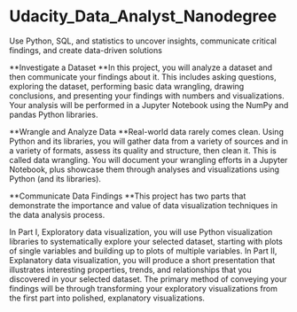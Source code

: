# Udacity_Data_Analyst_Nanodegree
Use Python, SQL, and statistics to uncover insights, communicate critical findings, and create data-driven solutions

**Investigate a Dataset
**In this project, you will analyze a dataset and then communicate your findings about it. This includes asking questions, exploring the dataset, performing basic data wrangling, drawing conclusions, and presenting your findings with numbers and visualizations. Your analysis will be performed in a Jupyter Notebook using the NumPy and pandas Python libraries.

**Wrangle and Analyze Data
**Real-world data rarely comes clean. Using Python and its libraries, you will gather data from a variety of sources and in a variety of formats, assess its quality and structure, then clean it. This is called data wrangling. You will document your wrangling efforts in a Jupyter Notebook, plus showcase them through analyses and visualizations using Python (and its libraries).

**Communicate Data Findings
**This project has two parts that demonstrate the importance and value of data visualization techniques in the data analysis process.

In Part I, Exploratory data visualization, you will use Python visualization libraries to systematically explore your selected dataset, starting with plots of single variables and building up to plots of multiple variables.
In Part II, Explanatory data visualization, you will produce a short presentation that illustrates interesting properties, trends, and relationships that you discovered in your selected dataset. The primary method of conveying your findings will be through transforming your exploratory visualizations from the first part into polished, explanatory visualizations.
